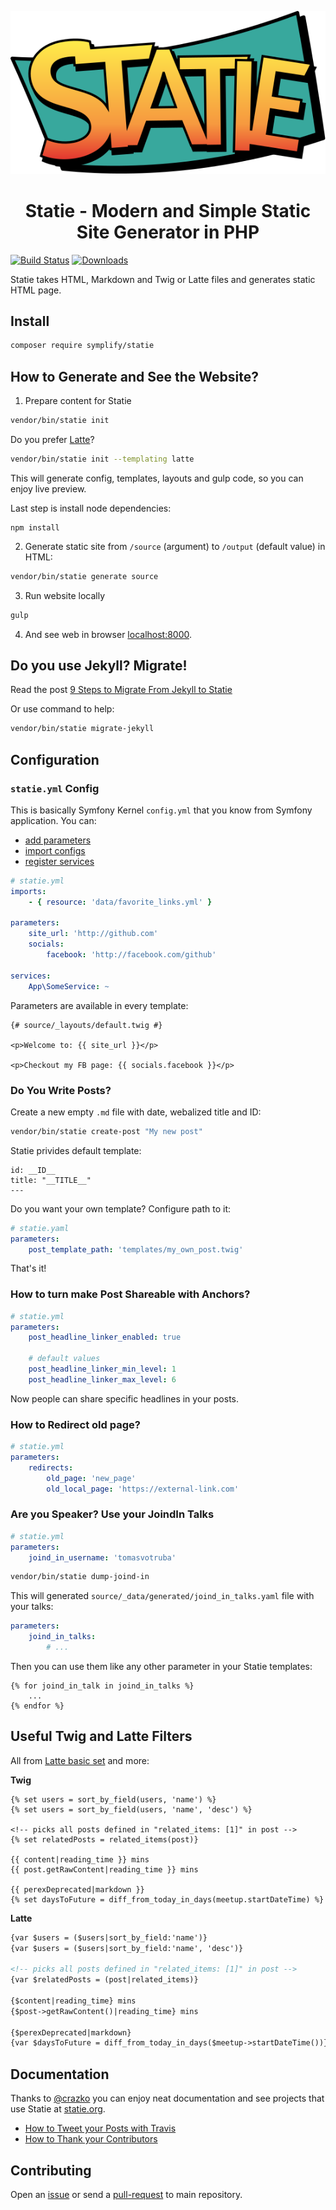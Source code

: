 <p align="center">
    <img src="docs/logo.svg">
</p>

<h1 align="center">Statie - Modern and Simple Static Site Generator in PHP</h1>

[![Build Status](https://img.shields.io/travis/Symplify/Statie/master.svg?style=flat-square)](https://travis-ci.org/Symplify/Statie)
[![Downloads](https://img.shields.io/packagist/dt/symplify/statie.svg?style=flat-square)](https://packagist.org/packages/symplify/statie/stats)

Statie takes HTML, Markdown and Twig or Latte files and generates static HTML page.

## Install

```bash
composer require symplify/statie
```

## How to Generate and See the Website?

1. Prepare content for Statie

```bash
vendor/bin/statie init
```

Do you prefer [Latte](https://github.com/nette/latte)?

```bash
vendor/bin/statie init --templating latte
```

This will generate config, templates, layouts and gulp code, so you can enjoy live preview.

Last step is install node dependencies:

```
npm install
```

2. Generate static site from `/source` (argument) to `/output` (default value) in HTML:

```bash
vendor/bin/statie generate source
```

3. Run website locally

```bash
gulp
```

4. And see web in browser [localhost:8000](http://localhost:8000).

## Do you use Jekyll? Migrate!

Read the post [9 Steps to Migrate From Jekyll to Statie](https://www.tomasvotruba.cz/blog/2019/01/10/9-steps-to-migrate-from-jekyll-to-statie/)

Or use command to help:

```bash
vendor/bin/statie migrate-jekyll
```

## Configuration

### `statie.yml` Config

This is basically Symfony Kernel `config.yml` that you know from Symfony application. You can:

- [add parameters](https://symfony.com/doc/current/service_container/parameters.html)
- [import configs](http://symfony.com/doc/current/service_container/import.html)
- [register services](https://symfony.com/doc/current/service_container.html)

```yaml
# statie.yml
imports:
    - { resource: 'data/favorite_links.yml' }

parameters:
    site_url: 'http://github.com'
    socials:
        facebook: 'http://facebook.com/github'

services:
    App\SomeService: ~
```

Parameters are available in every template:

```twig
{# source/_layouts/default.twig #}

<p>Welcome to: {{ site_url }}</p>

<p>Checkout my FB page: {{ socials.facebook }}</p>
```

### Do You Write Posts?

Create a new empty `.md` file with date, webalized title and ID:

```bash
vendor/bin/statie create-post "My new post"
```

Statie privides default template:

```twig
id: __ID__
title: "__TITLE__"
---

```

Do you want your own template? Configure path to it:

```yaml
# statie.yaml
parameters:
    post_template_path: 'templates/my_own_post.twig'
```

That's it!

### How to turn make Post Shareable with Anchors?

```yaml
# statie.yml
parameters:
    post_headline_linker_enabled: true

    # default values
    post_headline_linker_min_level: 1
    post_headline_linker_max_level: 6
```

Now people can share specific headlines in your posts.

### How to Redirect old page?

```yaml
# statie.yml
parameters:
    redirects:
        old_page: 'new_page'
        old_local_page: 'https://external-link.com'
```

### Are you Speaker? Use your JoindIn Talks

```yaml
# statie.yml
parameters:
    joind_in_username: 'tomasvotruba'
```

```bash
vendor/bin/statie dump-joind-in
```

This will generated `source/_data/generated/joind_in_talks.yaml` file with your talks:

```yaml
parameters:
    joind_in_talks:
        # ...
```

Then you can use them like any other parameter in your Statie templates:

```twig
{% for joind_in_talk in joind_in_talks %}
    ...
{% endfor %}
```

## Useful Twig and Latte Filters

All from [Latte basic set](https://latte.nette.org/en/filters) and more:

**Twig**

```twig
{% set users = sort_by_field(users, 'name') %}
{% set users = sort_by_field(users, 'name', 'desc') %}

<!-- picks all posts defined in "related_items: [1]" in post -->
{% set relatedPosts = related_items(post)}

{{ content|reading_time }} mins
{{ post.getRawContent|reading_time }} mins

{{ perexDeprecated|markdown }}
{% set daysToFuture = diff_from_today_in_days(meetup.startDateTime) %}
```

**Latte**

```html
{var $users = ($users|sort_by_field:'name')}
{var $users = ($users|sort_by_field:'name', 'desc')}

<!-- picks all posts defined in "related_items: [1]" in post -->
{var $relatedPosts = (post|related_items)}

{$content|reading_time} mins
{$post->getRawContent()|reading_time} mins

{$perexDeprecated|markdown}
{var $daysToFuture = diff_from_today_in_days($meetup->startDateTime())}
```

## Documentation

Thanks to [@crazko](https://github.com/crazko) you can enjoy neat documentation and see projects that use Statie at [statie.org](https://www.statie.org).

- [How to Tweet your Posts with Travis](/docs/tweeting.md)
- [How to Thank your Contributors](/docs/gratitude.md)

## Contributing

Open an [issue](https://github.com/Symplify/Symplify/issues) or send a [pull-request](https://github.com/Symplify/Symplify/pulls) to main repository.

